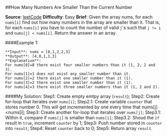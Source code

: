 ##How Many Numbers Are Smaller Than the Current Number


**Source**: [leetCode](https://leetcode.com/problems/how-many-numbers-are-smaller-than-the-current-number/)
**Difficulty**: Easy
**Brief**:
Given the array nums, for each ```nums[i]``` find out how many numbers in the array are smaller than it. That is, for each ```nums[i]``` you have to count the number of valid ```j```'s such that ```j != i``` and ```nums[j] < nums[i]```.
Return the answer in an array.

####Example 1:
```
**Input**: nums = [8,1,2,2,3]
**Output**: [4,0,1,1,3]
**Explanation**: 
For nums[0]=8 there exist four smaller numbers than it (1, 2, 2 and 3). 
For nums[1]=1 does not exist any smaller number than it.
For nums[2]=2 there exist one smaller number than it (1). 
For nums[3]=2 there exist one smaller number than it (1). 
For nums[4]=3 there exist three smaller numbers than it (1, 2 and 2).
```

####My Solution:
Step1: Create empty emtpy array (```result```);
Step2: Create for-loop that iterates over ```nums[i]```;
Step2.1: Create variable ```counter``` that stores number 0. This will get incremented by one every time that nums[j]<nums[i];
Step3: Create another for-loop that iterates over ```nums[j]```;
Step3.1: Within it, compare if ```nums[j]``` is smaller than ```nums[i]```;
Step3.2: Shoud the ```if``` result in ```true```, increment ```counter``` by 1;
Step3: Push number stored in ```counter``` into ```result```;
Step4: Reset ```counter``` back to 0;
Step5: Return array ```result```.
